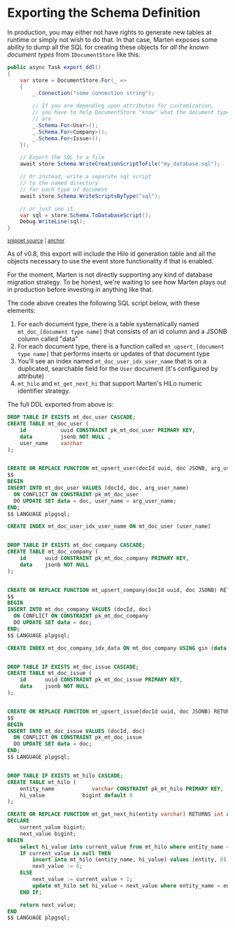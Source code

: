 # Exporting the Schema Definition

In production, you
may either not have rights to generate new tables at runtime or simply not wish to do that. In that case, Marten exposes some ability to dump all
the SQL for creating these objects for *all the known document types* from `IDocumentStore` like this:

<!-- snippet: sample_export-ddl -->
<a id='snippet-sample_export-ddl'></a>
```cs
public async Task export_ddl()
{
    var store = DocumentStore.For(_ =>
    {
        _.Connection("some connection string");

        // If you are depending upon attributes for customization,
        // you have to help DocumentStore "know" what the document types
        // are
        _.Schema.For<User>();
        _.Schema.For<Company>();
        _.Schema.For<Issue>();
    });

    // Export the SQL to a file
    await store.Schema.WriteCreationScriptToFile("my_database.sql");

    // Or instead, write a separate sql script
    // to the named directory
    // for each type of document
    await store.Schema.WriteScriptsByType("sql");

    // or just see it
    var sql = store.Schema.ToDatabaseScript();
    Debug.WriteLine(sql);
}
```
<sup><a href='https://github.com/JasperFx/marten/blob/master/src/Marten.Testing/Examples/ExportingDDL.cs#L9-L37' title='Snippet source file'>snippet source</a> | <a href='#snippet-sample_export-ddl' title='Start of snippet'>anchor</a></sup>
<!-- endSnippet -->

As of v0.8, this export will include the Hilo id generation table and all the objects necessary to use the event store functionality if that is enabled.

For the moment, Marten is not directly supporting any kind of database migration strategy. To be honest, we're waiting to see how Marten plays out in production before investing in anything like that.

The code above creates the following SQL script below, with these elements:

1. For each document type, there is a table systematically named `mt_doc_[document type name]` that consists of an id column and a
   JSONB column called "data"
1. For each document type, there is a function called `mt_upsert_[document type name]` that performs inserts or updates of that document type
1. You'll see an index named `mt_doc_user_idx_user_name` that is on a duplicated, searchable field for the `User` document (it's configured by attribute)
1. `mt_hilo` and `mt_get_next_hi` that support Marten's HiLo numeric identifier strategy.

The full DDL exported from above is:

```sql
DROP TABLE IF EXISTS mt_doc_user CASCADE;
CREATE TABLE mt_doc_user (
    id           uuid CONSTRAINT pk_mt_doc_user PRIMARY KEY,
    data         jsonb NOT NULL ,
    user_name    varchar
);


CREATE OR REPLACE FUNCTION mt_upsert_user(docId uuid, doc JSONB, arg_user_name varchar) RETURNS VOID AS
$$
BEGIN
INSERT INTO mt_doc_user VALUES (docId, doc, arg_user_name)
  ON CONFLICT ON CONSTRAINT pk_mt_doc_user
  DO UPDATE SET data = doc, user_name = arg_user_name;
END;
$$ LANGUAGE plpgsql;

CREATE INDEX mt_doc_user_idx_user_name ON mt_doc_user (user_name)


DROP TABLE IF EXISTS mt_doc_company CASCADE;
CREATE TABLE mt_doc_company (
    id      uuid CONSTRAINT pk_mt_doc_company PRIMARY KEY,
    data    jsonb NOT NULL
);


CREATE OR REPLACE FUNCTION mt_upsert_company(docId uuid, doc JSONB) RETURNS VOID AS
$$
BEGIN
INSERT INTO mt_doc_company VALUES (docId, doc)
  ON CONFLICT ON CONSTRAINT pk_mt_doc_company
  DO UPDATE SET data = doc;
END;
$$ LANGUAGE plpgsql;

CREATE INDEX mt_doc_company_idx_data ON mt_doc_company USING gin (data jsonb_path_ops)


DROP TABLE IF EXISTS mt_doc_issue CASCADE;
CREATE TABLE mt_doc_issue (
    id      uuid CONSTRAINT pk_mt_doc_issue PRIMARY KEY,
    data    jsonb NOT NULL
);


CREATE OR REPLACE FUNCTION mt_upsert_issue(docId uuid, doc JSONB) RETURNS VOID AS
$$
BEGIN
INSERT INTO mt_doc_issue VALUES (docId, doc)
  ON CONFLICT ON CONSTRAINT pk_mt_doc_issue
  DO UPDATE SET data = doc;
END;
$$ LANGUAGE plpgsql;


DROP TABLE IF EXISTS mt_hilo CASCADE;
CREATE TABLE mt_hilo (
    entity_name            varchar CONSTRAINT pk_mt_hilo PRIMARY KEY,
    hi_value            bigint default 0
);

CREATE OR REPLACE FUNCTION mt_get_next_hi(entity varchar) RETURNS int AS $$
DECLARE
    current_value bigint;
    next_value bigint;
BEGIN
    select hi_value into current_value from mt_hilo where entity_name = entity;
    IF current_value is null THEN
        insert into mt_hilo (entity_name, hi_value) values (entity, 0);
        next_value := 0;
    ELSE
        next_value := current_value + 1;
        update mt_hilo set hi_value = next_value where entity_name = entity;
    END IF;

    return next_value;
END
$$ LANGUAGE plpgsql;
```

